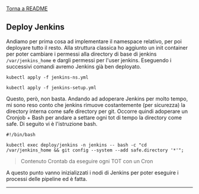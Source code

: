 [Torna a README](../../../README.md)

## Deploy Jenkins

Andiamo per prima cosa ad implementare il namespace relativo, per poi deployare tutto il resto. Alla struttura classica ho aggiunto un init container per poter cambiare i permessi alla directory di base di jenkins `/var/jenkins_home` e dargli permessi per l'user jenkins. Eseguendo i successivi comandi avremo Jenkins già ben deployato.

```
kubectl apply -f jenkins-ns.yml

kubectl apply -f jenkins-setup.yml
```

Questo, però, non basta. Andando ad adoperare Jenkins per molto tempo, mi sono reso conto che jenkins rimuove costantemente (per sicurezza) la directory interna come safe directory per git. Occorre quindi adoperare un Cronjob + Bash per andare a settare ogni tot di tempo la directory come safe. Di seguito vi è l'istruzione bash.

```
#!/bin/bash

kubectl exec deploy/jenkins -n jenkins -- bash -c "cd /var/jenkins_home && git config --system --add safe.directory '*'";
```
>Contenuto Crontab da eseguire ogni TOT con un Cron

A questo punto vanno inizializzati i nodi di Jenkins per poter eseguire i processi delle pipeline ed è fatta.

---

